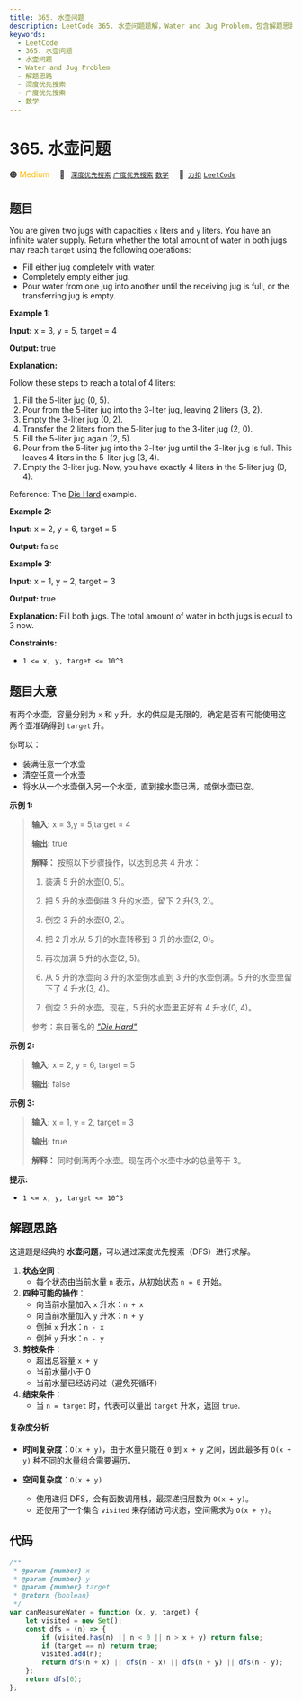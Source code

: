 ```yaml
---
title: 365. 水壶问题
description: LeetCode 365. 水壶问题题解，Water and Jug Problem，包含解题思路、复杂度分析以及完整的 JavaScript 代码实现。
keywords:
  - LeetCode
  - 365. 水壶问题
  - 水壶问题
  - Water and Jug Problem
  - 解题思路
  - 深度优先搜索
  - 广度优先搜索
  - 数学
---
```


# 365. 水壶问题

🟠 <font color=#ffb800>Medium</font>&emsp; 🔖&ensp; [`深度优先搜索`](/tag/depth-first-search.md) [`广度优先搜索`](/tag/breadth-first-search.md) [`数学`](/tag/math.md)&emsp; 🔗&ensp;[`力扣`](https://leetcode.cn/problems/water-and-jug-problem) [`LeetCode`](https://leetcode.com/problems/water-and-jug-problem)

## 题目

You are given two jugs with capacities `x` liters and `y` liters. You have an
infinite water supply. Return whether the total amount of water in both jugs
may reach `target` using the following operations:

- Fill either jug completely with water.
- Completely empty either jug.
- Pour water from one jug into another until the receiving jug is full, or the transferring jug is empty.

**Example 1:**

**Input:** x = 3, y = 5, target = 4

**Output:** true

**Explanation:**

Follow these steps to reach a total of 4 liters:

1. Fill the 5-liter jug (0, 5).
2. Pour from the 5-liter jug into the 3-liter jug, leaving 2 liters (3, 2).
3. Empty the 3-liter jug (0, 2).
4. Transfer the 2 liters from the 5-liter jug to the 3-liter jug (2, 0).
5. Fill the 5-liter jug again (2, 5).
6. Pour from the 5-liter jug into the 3-liter jug until the 3-liter jug is full. This leaves 4 liters in the 5-liter jug (3, 4).
7. Empty the 3-liter jug. Now, you have exactly 4 liters in the 5-liter jug (0, 4).

Reference: The [Die
Hard](https://www.youtube.com/watch?v=BVtQNK_ZUJg&ab_channel=notnek01)
example.

**Example 2:**

**Input:** x = 2, y = 6, target = 5

**Output:** false

**Example 3:**

**Input:** x = 1, y = 2, target = 3

**Output:** true

**Explanation:** Fill both jugs. The total amount of water in both jugs is
equal to 3 now.

**Constraints:**

- `1 <= x, y, target <= 10^3`

## 题目大意

有两个水壶，容量分别为 `x` 和 `y` 升。水的供应是无限的。确定是否有可能使用这两个壶准确得到 `target` 升。

你可以：

- 装满任意一个水壶
- 清空任意一个水壶
- 将水从一个水壶倒入另一个水壶，直到接水壶已满，或倒水壶已空。

**示例 1:**

> **输入:** x = 3,y = 5,target = 4
>
> **输出:** true
>
> **解释：** 按照以下步骤操作，以达到总共 4 升水：
>
> 1. 装满 5 升的水壶(0, 5)。
>
> 2. 把 5 升的水壶倒进 3 升的水壶，留下 2 升(3, 2)。
>
> 3. 倒空 3 升的水壶(0, 2)。
>
> 4. 把 2 升水从 5 升的水壶转移到 3 升的水壶(2, 0)。
>
> 5. 再次加满 5 升的水壶(2, 5)。
>
> 6. 从 5 升的水壶向 3 升的水壶倒水直到 3 升的水壶倒满。5 升的水壶里留下了 4 升水(3, 4)。
>
> 7. 倒空 3 升的水壶。现在，5 升的水壶里正好有 4 升水(0, 4)。
>
> 参考：来自著名的 [_"Die Hard"_](https://www.youtube.com/watch?v=BVtQNK_ZUJg)

**示例 2:**

> **输入:** x = 2, y = 6, target = 5
>
> **输出:** false

**示例 3:**

> **输入:** x = 1, y = 2, target = 3
>
> **输出:** true
>
> **解释：** 同时倒满两个水壶。现在两个水壶中水的总量等于 3。

**提示:**

- `1 <= x, y, target <= 10^3`

## 解题思路

这道题是经典的 **水壶问题**，可以通过深度优先搜索（DFS）进行求解。

1. **状态空间**：
   - 每个状态由当前水量 `n` 表示，从初始状态 `n = 0` 开始。
2. **四种可能的操作**：
   - 向当前水量加入 `x` 升水：`n + x`
   - 向当前水量加入 `y` 升水：`n + y`
   - 倒掉 `x` 升水：`n - x`
   - 倒掉 `y` 升水：`n - y`
3. **剪枝条件**：
   - 超出总容量 `x + y`
   - 当前水量小于 0
   - 当前水量已经访问过（避免死循环）
4. **结束条件**：
   - 当 `n = target` 时，代表可以量出 `target` 升水，返回 `true`.

#### 复杂度分析

- **时间复杂度**：`O(x + y)`，由于水量只能在 `0` 到 `x + y` 之间，因此最多有 `O(x + y)` 种不同的水量组合需要遍历。

- **空间复杂度**：`O(x + y)`
  - 使用递归 DFS，会有函数调用栈，最深递归层数为 `O(x + y)`。
  - 还使用了一个集合 `visited` 来存储访问状态，空间需求为 `O(x + y)`。

## 代码

```javascript
/**
 * @param {number} x
 * @param {number} y
 * @param {number} target
 * @return {boolean}
 */
var canMeasureWater = function (x, y, target) {
	let visited = new Set();
	const dfs = (n) => {
		if (visited.has(n) || n < 0 || n > x + y) return false;
		if (target == n) return true;
		visited.add(n);
		return dfs(n + x) || dfs(n - x) || dfs(n + y) || dfs(n - y);
	};
	return dfs(0);
};
```
